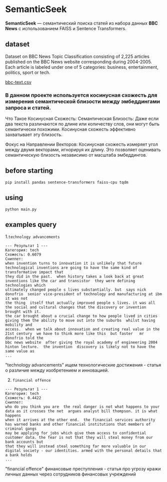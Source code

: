 # SemanticSeek

**SemanticSeek** — семантический поиска статей из набора данных **BBC News** с использованием FAISS и Sentence
Transformers.

## dataset

Dataset on BBC News Topic Classification consisting of 2,225 articles published on the BBC News
website corresponding during 2004-2005. Each article is labeled under one of 5 categories: business, entertainment,
politics, sport or tech.

[bbc-text.csv](https://huggingface.co/datasets/SetFit/bbc-news)

### В данном проекте используется косинусная схожесть для измерения семантической близости между эмбеддингами запроса и статей.

Что Такое Косинусная Схожесть:
Семантическая Близость: Даже если два текста различаются по длине или количеству слов, они могут быть семантически похожими.
Косинусная схожесть эффективно захватывает эту близость.

Фокус на Направлении Векторов: Косинусная схожесть измеряет угол между двумя векторами, игнорируя их длину. Это позволяет
оценивать семантическую близость независимо от масштаба эмбеддингов.

## before starting

`pip install pandas sentence-transformers faiss-cpu tqdm`

## using

`python main.py`

## examples query

1.`technology advancements`

```
--- Результат 1 ---
Категория: tech
Схожесть: 0.6079
Сниппет:
when invention turns to innovation it is unlikely that future technological inventions are going to have the same kind of transformative impact that
they did in the past.  when history takes a look back at great inventions like the car and transistor  they were defining technologies which
ultimately changed people s lives substantially. but  says nick donofrio  senior vice-president of technology and manufacturing at ibm  it was not
the thing  itself that actually improved people s lives. it was all the social and cultural changes that the discovery or invention brought with it.
the car brought about a crucial change to how people lived in cities  giving them the ability to move out into the suburbs  whilst having mobility and
access.  when we talk about innovation and creating real value in the 21st century  we have to think more like this  but faster   mr donofrio told the
bbc news website  after giving the royal academy of engineering 2004 hinton lecture.  the invention  discovery is likely not to have the same value as
...
```
"technology advancements" ищем технологические достижения - статья о различие между изобретением и инновацией.


2. `financial offence`
```
--- Результат 1 ---
Категория: tech
Схожесть: 0.4422
Сниппет:
who do you think you are  the real danger is not what happens to your data as it crosses the net  argues analyst bill thompson. it is what happens
when it arrives at the other end.  the financial services authority has warned banks and other financial institutions that members of criminal gangs
may be applying for jobs which give them access to confidential customer data. the fear is not that they will steal money from our bank accounts but
that they will instead steal something far more valuable in our digital society - our identities. armed with the personal details that a bank holds
...
```
"financial offence" финансовые преступления - cтатья про угрозу кражи личных данных через сотрудников финансовых учреждений


